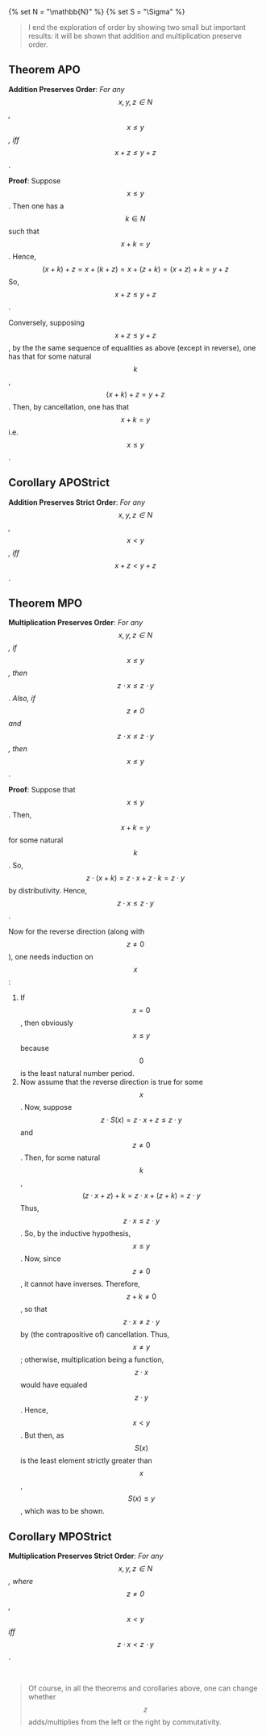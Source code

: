 {% set N = "\\mathbb{N}" %}
{% set S = "\\Sigma" %}


> I end the exploration of order by showing two small but important results: it will be shown that addition and multiplication preserve order.


## Theorem APO

**Addition Preserves Order**: _For any $$x,y,z\in{{N}}$$, $$x \leq y$$, iff $$x+z \leq y+z$$_.

**Proof**: Suppose $$x \leq y$$. Then one has a $$k\in{{N}}$$ such that $$x+k=y$$. Hence,
$$
(x+k)+z=x+(k+z)=x+(z+k)=(x+z)+k=y+z
$$
So, $$x+z \leq y+z$$.

Conversely, supposing $$x+z \leq y+z$$, by the the same sequence of equalities as above (except in reverse), one has that for some natural $$k$$, $$(x+k)+z=y+z$$. Then, by cancellation, one has that $$x+k=y$$ i.e. $$x \leq y$$.


## Corollary APOStrict

**Addition Preserves Strict Order**: _For any $$x,y,z\in{{N}}$$, $$x<y$$, iff $$x+z<y+z$$_.


## Theorem MPO

**Multiplication Preserves Order**: _For any $$x,y,z\in{{N}}$$, if $$x \leq y$$, then $$z \cdot x \leq z \cdot y$$_. _Also, if $$z \neq 0$$ and $$z \cdot x \leq z \cdot y$$, then $$x \leq y$$_.

**Proof**: Suppose that $$x \leq y$$. Then, $$x+k=y$$ for some natural $$k$$. So, $$
z \cdot (x+k)=z \cdot x+z \cdot k=z \cdot y
$$ by distributivity. Hence, $$z \cdot x \leq z \cdot y$$.

Now for the reverse direction (along with $$z \neq 0$$), one needs induction on $$x$$:
1. If $$x=0$$, then obviously $$x \leq y$$ because $$0$$ is the least natural number period.
2. Now assume that the reverse direction is true for some $$x$$. Now, suppose $$z \cdot S(x)=z \cdot x+z \leq z \cdot y$$ and $$z \neq 0$$. Then, for some natural $$k$$,
$$
(z \cdot x+z)+k=z \cdot x+(z+k)=z \cdot y
$$
Thus, $$z \cdot x \leq z \cdot y$$. So, by the inductive hypothesis, $$x \leq y$$. Now, since $$z \neq 0$$, it cannot have inverses. Therefore, $$z+k \neq 0$$, so that $$z \cdot x \neq z \cdot y$$ by (the contrapositive of) cancellation. Thus, $$x \neq y$$; otherwise, multiplication being a function, $$z \cdot x$$ would have equaled $$z \cdot y$$. Hence, $$x<y$$. But then, as $$S(x)$$ is the least element strictly greater than $$x$$, $$S(x) \leq y$$, which was to be shown.


## Corollary MPOStrict

**Multiplication Preserves Strict Order**: _For any $$x,y,z\in{{N}}$$, where $$z \neq 0$$, $$x<y$$ iff $$z \cdot x<z \cdot y$$_.


&nbsp;
> Of course, in all the theorems and corollaries above, one can change whether $$z$$ adds/multiplies from the left or the right by commutativity.